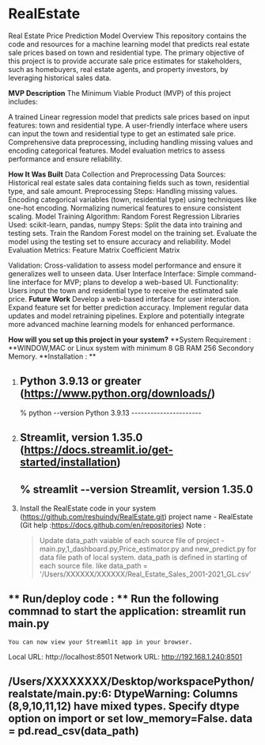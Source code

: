 # RealEstate
Real Estate Price Prediction Model
Overview
This repository contains the code and resources for a machine learning model that predicts real estate sale prices based on town and residential type. The primary objective of this project is to provide accurate sale price estimates for stakeholders, such as homebuyers, real estate agents, and property investors, by leveraging historical sales data.

**MVP Description**
The Minimum Viable Product (MVP) of this project includes:

A trained Linear regression model that predicts sale prices based on input features: town and residential type.
A user-friendly interface where users can input the town and residential type to get an estimated sale price.
Comprehensive data preprocessing, including handling missing values and encoding categorical features.
Model evaluation metrics to assess performance and ensure reliability.

**How It Was Built**
Data Collection and Preprocessing
Data Sources: Historical real estate sales data containing fields such as town, residential type, and sale amount.
Preprocessing Steps:
Handling missing values.
Encoding categorical variables (town, residential type) using techniques like one-hot encoding.
Normalizing numerical features to ensure consistent scaling.
Model Training
Algorithm: Random Forest Regression
Libraries Used: scikit-learn, pandas, numpy
Steps:
Split the data into training and testing sets.
Train the Random Forest model on the training set.
Evaluate the model using the testing set to ensure accuracy and reliability.
Model Evaluation
Metrics:
Feature Matrix
Coefficient Matrix 

Validation: Cross-validation to assess model performance and ensure it generalizes well to unseen data.
User Interface
Interface: Simple command-line interface for MVP; plans to develop a web-based UI.
Functionality: Users input the town and residential type to receive the estimated sale price.
**Future Work**
Develop a web-based interface for user interaction.
Expand feature set for better prediction accuracy.
Implement regular data updates and model retraining pipelines.
Explore and potentially integrate more advanced machine learning models for enhanced performance.

**How will you set up this project in your system?**
**System Requirement : **WINDOW,MAC or Linux system with minimum 8 GB RAM 256 Secondory Memory.
**Installation : **
  1. Python 3.9.13 or greater (https://www.python.org/downloads/)
     ----------------------
     % python --version
      Python 3.9.13
    ---------------------- 

  3. Streamlit, version 1.35.0 (https://docs.streamlit.io/get-started/installation)
     --------------------------
     % streamlit --version
      Streamlit, version 1.35.0
     ----------------------------
  4. Install the RealEstate code in your system (https://github.com/reshuindy/RealEstate.git)
     project name - RealEstate
    (Git help :https://docs.github.com/en/repositories)
    Note :
     >Update data_path vaiable of each source file  of project - main.py,1_dashboard.py,Price_estimator.py and new_predict.py for data file path of local system.
     >data_path is defined in starting of each source file. like
     data_path = '/Users/XXXXXX/XXXXXX/Real_Estate_Sales_2001-2021_GL.csv' 

**  Run/deploy code : **
   Run the following commnad to start the application: streamlit run main.py
   -----------------------------------------------
    You can now view your Streamlit app in your browser.

  Local URL: http://localhost:8501
  Network URL: http://192.168.1.240:8501

/Users/XXXXXXXX/Desktop/workspacePython/realstate/main.py:6: DtypeWarning: Columns (8,9,10,11,12) have mixed types. Specify dtype option on import or set low_memory=False.
  data = pd.read_csv(data_path)
  -----------------------------------------------------

